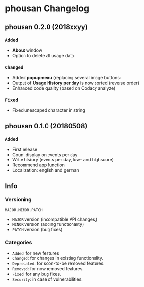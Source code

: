 # phousan Changelog

## phousan 0.2.0 (2018xxyy)
### ```Added```
* __About__ window
* Option to delete all usage data

### ```Changed```
* Added __popupmenu__ (replacing several image buttons)
* Output of __Usage History per day__ is now sorted (reverse order)
* Enhanced code quality (based on Codacy analyze)

### ```Fixed```
* Fixed unescaped character in string



## phousan 0.1.0 (20180508)
### ```Added```
* First release
* Count display on events per day
* Write history (events per day, low- and highscore)
* Recommend app function
* Localization: english and german



## Info
### Versioning

```
MAJOR.MINOR.PATCH
```

* ```MAJOR``` version (incompatible API changes,)
* ```MINOR``` version (adding functionality)
* ```PATCH``` version (bug fixes)


### Categories
* ```Added```: for new features
* ```Changed```: for changes in existing functionality.
* ```Deprecated```: for soon-to-be removed features.
* ```Removed```: for now removed features.
* ```Fixed```: for any bug fixes.
* ```Security```: in case of vulnerabilities.
